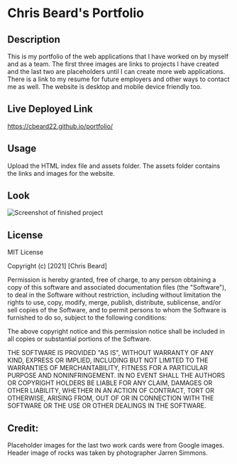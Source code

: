 # Chris Beard's Portfolio

## Description
This is my portfolio of the web applications that I have worked on by myself and as a team. The first three images are links to projects I have created and the last two are placeholders until I can create more web applications. There is a link to my resume for future employers and other ways to contact me as well.
The website is desktop and mobile device friendly too.

## Live Deployed Link

https://cbeard22.github.io/portfolio/

## Usage
Upload the HTML index file and assets folder. The assets folder contains the links and images for the website. 

## Look
![Screenshot of finished project](./assets/images/portfolioScreenshot.png)

## License
MIT License

Copyright (c) [2021] [Chris Beard]

Permission is hereby granted, free of charge, to any person obtaining a copy of this software and associated documentation files (the "Software"), to deal in the Software without restriction, including without limitation the rights to use, copy, modify, merge, publish, distribute, sublicense, and/or sell copies of the Software, and to permit persons to whom the Software is furnished to do so, subject to the following conditions:

The above copyright notice and this permission notice shall be included in all copies or substantial portions of the Software.

THE SOFTWARE IS PROVIDED "AS IS", WITHOUT WARRANTY OF ANY KIND, EXPRESS OR IMPLIED, INCLUDING BUT NOT LIMITED TO THE WARRANTIES OF MERCHANTABILITY, FITNESS FOR A PARTICULAR PURPOSE AND NONINFRINGEMENT. IN NO EVENT SHALL THE AUTHORS OR COPYRIGHT HOLDERS BE LIABLE FOR ANY CLAIM, DAMAGES OR OTHER LIABILITY, WHETHER IN AN ACTION OF CONTRACT, TORT OR OTHERWISE, ARISING FROM, OUT OF OR IN CONNECTION WITH THE SOFTWARE OR THE USE OR OTHER DEALINGS IN THE SOFTWARE.

## Credit:

Placeholder images for the last two work cards were from Google images.
Header image of rocks was taken by photographer Jarren Simmons.
